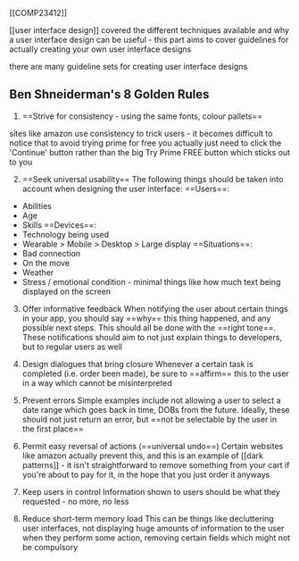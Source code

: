 [[COMP23412]]

[[user interface design]] covered the different techniques available and why a user interface design can be useful - this part aims to cover guidelines for actually creating your own user interface designs

there are many guideline sets for creating user interface designs

## Ben Shneiderman's 8 Golden Rules

1. ==Strive for consistency - using the same fonts, colour pallets==

sites like amazon use consistency to trick users - it becomes difficult to notice that to avoid trying prime for free you actually just need to click the 'Continue' button rather than the big Try Prime FREE button which sticks out to you

2. ==Seek universal usability==
The following things should be taken into account when designing the user interface:
==Users==:
- Abilities
- Age
- Skills
==Devices==:
- Technology being used
- Wearable > Mobile > Desktop > Large display
==Situations==:
- Bad connection
- On the move
- Weather
- Stress / emotional condition  - minimal things like how much text being displayed on the screen

3. Offer informative feedback
When notifying the user about certain things in your app, you should say ==why== this thing happened, and any possible next steps. This should all be done with the ==right tone==. These notifications should aim to not just explain things to developers, but to regular users as well

4. Design dialogues that bring closure
Whenever a certain task is completed (i.e. order been made), be sure to ==affirm== this to the user in a way which cannot be misinterpreted

5. Prevent errors
Simple examples include not allowing a user to select a date range which goes back in time, DOBs from the future. Ideally, these should not just return an error, but ==not be selectable by the user in the first place==

6. Permit easy reversal of actions (==universal undo==)
Certain websites like amazon actually prevent this, and this is an example of [[dark patterns]] - it isn't straightforward to remove something from your cart if you're about to pay for it, in the hope that you just order it anyways

7. Keep users in control
Information shown to users should be what they requested - no more, no less

8. Reduce short-term memory load
This can be things like decluttering user interfaces, not displaying huge amounts of information to the user when they perform some action, removing certain fields which might not be compulsory